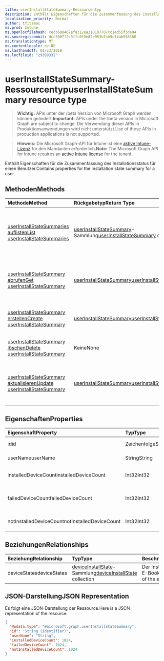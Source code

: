 ```yaml
---
title: userInstallStateSummary-Ressourcentyp
description: Enthält Eigenschaften für die Zusammenfassung des Installationsstatus für einen Benutzer.
localization_priority: Normal
author: tfitzmac
ms.prod: Intune
ms.openlocfilehash: cecb608467efa312ea218197707cc14d55f3da04
ms.sourcegitcommit: dcc5907f2c3ffc0f0e82e953b7ab9cf4ab938360
ms.translationtype: MT
ms.contentlocale: de-DE
ms.lasthandoff: 01/23/2019
ms.locfileid: "29399332"
---
```

# <a name="userinstallstatesummary-resource-type"></a><span data-ttu-id="99cd9-103">userInstallStateSummary-Ressourcentyp</span><span class="sxs-lookup"><span data-stu-id="99cd9-103">userInstallStateSummary resource type</span></span>

> <span data-ttu-id="99cd9-104">**Wichtig:** APIs unter der /beta Version von Microsoft Graph werden können geändert.</span><span class="sxs-lookup"><span data-stu-id="99cd9-104">**Important:** APIs under the /beta version in Microsoft Graph are subject to change.</span></span> <span data-ttu-id="99cd9-105">Die Verwendung dieser APIs in Produktionsanwendungen wird nicht unterstützt.</span><span class="sxs-lookup"><span data-stu-id="99cd9-105">Use of these APIs in production applications is not supported.</span></span>

> <span data-ttu-id="99cd9-106">**Hinweis:** Die Microsoft Graph-API für Intune ist eine [aktive Intune-Lizenz](https://go.microsoft.com/fwlink/?linkid=839381) für den Mandanten erforderlich.</span><span class="sxs-lookup"><span data-stu-id="99cd9-106">**Note:** The Microsoft Graph API for Intune requires an [active Intune license](https://go.microsoft.com/fwlink/?linkid=839381) for the tenant.</span></span>

<span data-ttu-id="99cd9-107">Enthält Eigenschaften für die Zusammenfassung des Installationsstatus für einen Benutzer.</span><span class="sxs-lookup"><span data-stu-id="99cd9-107">Contains properties for the installation state summary for a user.</span></span>

## <a name="methods"></a><span data-ttu-id="99cd9-108">Methoden</span><span class="sxs-lookup"><span data-stu-id="99cd9-108">Methods</span></span>
|<span data-ttu-id="99cd9-109">Methode</span><span class="sxs-lookup"><span data-stu-id="99cd9-109">Method</span></span>|<span data-ttu-id="99cd9-110">Rückgabetyp</span><span class="sxs-lookup"><span data-stu-id="99cd9-110">Return Type</span></span>|<span data-ttu-id="99cd9-111">Beschreibung</span><span class="sxs-lookup"><span data-stu-id="99cd9-111">Description</span></span>|
|:---|:---|:---|
|[<span data-ttu-id="99cd9-112">userInstallStateSummaries auflisten</span><span class="sxs-lookup"><span data-stu-id="99cd9-112">List userInstallStateSummaries</span></span>](../api/intune-books-userinstallstatesummary-list.md)|<span data-ttu-id="99cd9-113">[userInstallStateSummary](../resources/intune-books-userinstallstatesummary.md)-Sammlung</span><span class="sxs-lookup"><span data-stu-id="99cd9-113">[userInstallStateSummary](../resources/intune-books-userinstallstatesummary.md) collection</span></span>|<span data-ttu-id="99cd9-114">Auflisten von Eigenschaften und Beziehungen der [userInstallStateSummary](../resources/intune-books-userinstallstatesummary.md)-Objekte.</span><span class="sxs-lookup"><span data-stu-id="99cd9-114">List properties and relationships of the [userInstallStateSummary](../resources/intune-books-userinstallstatesummary.md) objects.</span></span>|
|[<span data-ttu-id="99cd9-115">userInstallStateSummary abrufen</span><span class="sxs-lookup"><span data-stu-id="99cd9-115">Get userInstallStateSummary</span></span>](../api/intune-books-userinstallstatesummary-get.md)|[<span data-ttu-id="99cd9-116">userInstallStateSummary</span><span class="sxs-lookup"><span data-stu-id="99cd9-116">userInstallStateSummary</span></span>](../resources/intune-books-userinstallstatesummary.md)|<span data-ttu-id="99cd9-117">Lesen von Eigenschaften und Beziehungen des [userInstallStateSummary](../resources/intune-books-userinstallstatesummary.md)-Objekts.</span><span class="sxs-lookup"><span data-stu-id="99cd9-117">Read properties and relationships of the [userInstallStateSummary](../resources/intune-books-userinstallstatesummary.md) object.</span></span>|
|[<span data-ttu-id="99cd9-118">userInstallStateSummary erstellen</span><span class="sxs-lookup"><span data-stu-id="99cd9-118">Create userInstallStateSummary</span></span>](../api/intune-books-userinstallstatesummary-create.md)|[<span data-ttu-id="99cd9-119">userInstallStateSummary</span><span class="sxs-lookup"><span data-stu-id="99cd9-119">userInstallStateSummary</span></span>](../resources/intune-books-userinstallstatesummary.md)|<span data-ttu-id="99cd9-120">Erstellen eines neuen [userInstallStateSummary](../resources/intune-books-userinstallstatesummary.md)-Objekts.</span><span class="sxs-lookup"><span data-stu-id="99cd9-120">Create a new [userInstallStateSummary](../resources/intune-books-userinstallstatesummary.md) object.</span></span>|
|[<span data-ttu-id="99cd9-121">userInstallStateSummary löschen</span><span class="sxs-lookup"><span data-stu-id="99cd9-121">Delete userInstallStateSummary</span></span>](../api/intune-books-userinstallstatesummary-delete.md)|<span data-ttu-id="99cd9-122">Keine</span><span class="sxs-lookup"><span data-stu-id="99cd9-122">None</span></span>|<span data-ttu-id="99cd9-123">Löscht ein [UserInstallStateSummary](../resources/intune-books-userinstallstatesummary.md)-Objekt.</span><span class="sxs-lookup"><span data-stu-id="99cd9-123">Deletes a [userInstallStateSummary](../resources/intune-books-userinstallstatesummary.md).</span></span>|
|[<span data-ttu-id="99cd9-124">userInstallStateSummary aktualisieren</span><span class="sxs-lookup"><span data-stu-id="99cd9-124">Update userInstallStateSummary</span></span>](../api/intune-books-userinstallstatesummary-update.md)|[<span data-ttu-id="99cd9-125">userInstallStateSummary</span><span class="sxs-lookup"><span data-stu-id="99cd9-125">userInstallStateSummary</span></span>](../resources/intune-books-userinstallstatesummary.md)|<span data-ttu-id="99cd9-126">Aktualisieren der Eigenschaften eines [userInstallStateSummary](../resources/intune-books-userinstallstatesummary.md)-Objekts.</span><span class="sxs-lookup"><span data-stu-id="99cd9-126">Update the properties of a [userInstallStateSummary](../resources/intune-books-userinstallstatesummary.md) object.</span></span>|

## <a name="properties"></a><span data-ttu-id="99cd9-127">Eigenschaften</span><span class="sxs-lookup"><span data-stu-id="99cd9-127">Properties</span></span>
|<span data-ttu-id="99cd9-128">Eigenschaft</span><span class="sxs-lookup"><span data-stu-id="99cd9-128">Property</span></span>|<span data-ttu-id="99cd9-129">Typ</span><span class="sxs-lookup"><span data-stu-id="99cd9-129">Type</span></span>|<span data-ttu-id="99cd9-130">Beschreibung</span><span class="sxs-lookup"><span data-stu-id="99cd9-130">Description</span></span>|
|:---|:---|:---|
|<span data-ttu-id="99cd9-131">id</span><span class="sxs-lookup"><span data-stu-id="99cd9-131">id</span></span>|<span data-ttu-id="99cd9-132">Zeichenfolge</span><span class="sxs-lookup"><span data-stu-id="99cd9-132">String</span></span>|<span data-ttu-id="99cd9-133">Schlüssel der Entität</span><span class="sxs-lookup"><span data-stu-id="99cd9-133">Key of the entity.</span></span>|
|<span data-ttu-id="99cd9-134">userName</span><span class="sxs-lookup"><span data-stu-id="99cd9-134">userName</span></span>|<span data-ttu-id="99cd9-135">String</span><span class="sxs-lookup"><span data-stu-id="99cd9-135">String</span></span>|<span data-ttu-id="99cd9-136">Name des Benutzers</span><span class="sxs-lookup"><span data-stu-id="99cd9-136">User name.</span></span>|
|<span data-ttu-id="99cd9-137">installedDeviceCount</span><span class="sxs-lookup"><span data-stu-id="99cd9-137">installedDeviceCount</span></span>|<span data-ttu-id="99cd9-138">Int32</span><span class="sxs-lookup"><span data-stu-id="99cd9-138">Int32</span></span>|<span data-ttu-id="99cd9-139">Anzahl der installierten Geräte</span><span class="sxs-lookup"><span data-stu-id="99cd9-139">Installed Device Count.</span></span>|
|<span data-ttu-id="99cd9-140">failedDeviceCount</span><span class="sxs-lookup"><span data-stu-id="99cd9-140">failedDeviceCount</span></span>|<span data-ttu-id="99cd9-141">Int32</span><span class="sxs-lookup"><span data-stu-id="99cd9-141">Int32</span></span>|<span data-ttu-id="99cd9-142">Anzahl der fehlgeschlagenen Geräte</span><span class="sxs-lookup"><span data-stu-id="99cd9-142">Failed Device Count.</span></span>|
|<span data-ttu-id="99cd9-143">notInstalledDeviceCount</span><span class="sxs-lookup"><span data-stu-id="99cd9-143">notInstalledDeviceCount</span></span>|<span data-ttu-id="99cd9-144">Int32</span><span class="sxs-lookup"><span data-stu-id="99cd9-144">Int32</span></span>|<span data-ttu-id="99cd9-145">Anzahl der nicht installierten Geräte</span><span class="sxs-lookup"><span data-stu-id="99cd9-145">Not installed device count.</span></span>|

## <a name="relationships"></a><span data-ttu-id="99cd9-146">Beziehungen</span><span class="sxs-lookup"><span data-stu-id="99cd9-146">Relationships</span></span>
|<span data-ttu-id="99cd9-147">Beziehung</span><span class="sxs-lookup"><span data-stu-id="99cd9-147">Relationship</span></span>|<span data-ttu-id="99cd9-148">Typ</span><span class="sxs-lookup"><span data-stu-id="99cd9-148">Type</span></span>|<span data-ttu-id="99cd9-149">Beschreibung</span><span class="sxs-lookup"><span data-stu-id="99cd9-149">Description</span></span>|
|:---|:---|:---|
|<span data-ttu-id="99cd9-150">deviceStates</span><span class="sxs-lookup"><span data-stu-id="99cd9-150">deviceStates</span></span>|<span data-ttu-id="99cd9-151">[deviceInstallState](../resources/intune-books-deviceinstallstate.md)-Sammlung</span><span class="sxs-lookup"><span data-stu-id="99cd9-151">[deviceInstallState](../resources/intune-books-deviceinstallstate.md) collection</span></span>|<span data-ttu-id="99cd9-152">Der Installationsstatus des E-Books.</span><span class="sxs-lookup"><span data-stu-id="99cd9-152">The install state of the eBook.</span></span>|

## <a name="json-representation"></a><span data-ttu-id="99cd9-153">JSON-Darstellung</span><span class="sxs-lookup"><span data-stu-id="99cd9-153">JSON Representation</span></span>
<span data-ttu-id="99cd9-154">Es folgt eine JSON-Darstellung der Ressource.</span><span class="sxs-lookup"><span data-stu-id="99cd9-154">Here is a JSON representation of the resource.</span></span>
<!-- {
  "blockType": "resource",
  "keyProperty": "id",
  "@odata.type": "microsoft.graph.userInstallStateSummary"
}
-->
``` json
{
  "@odata.type": "#microsoft.graph.userInstallStateSummary",
  "id": "String (identifier)",
  "userName": "String",
  "installedDeviceCount": 1024,
  "failedDeviceCount": 1024,
  "notInstalledDeviceCount": 1024
}
```





